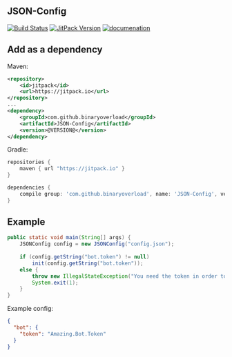 ## JSON-Config 

[![Build Status](https://travis-ci.org/binaryoverload/JSON-Config.svg?branch=master)](https://travis-ci.org/binaryoverload/JSON-Config)  [![JitPack Version](https://jitpack.io/v/BinaryOverload/JSON-Config.svg)](https://jitpack.io/#BinaryOverload/JSON-Config) [![documenation](https://img.shields.io/badge/documentation-available-brightgreen.svg)](https://binaryoverload.github.io/JSON-Config/jsonconfig/)

## Add as a dependency
Maven:
```xml
<repository>
    <id>jitpack</id>
    <url>https://jitpack.io</url>
</repository>
...
<dependency>
    <groupId>com.github.binaryoverload</groupId>
    <artifactId>JSON-Config</artifactId>
    <version>@VERSION@</version>
</dependency>
```

Gradle:
```groovy
repositories {
    maven { url "https://jitpack.io" }
}

dependencies {
    compile group: 'com.github.binaryoverload', name: 'JSON-Config', version: 'VERSION'
}
```

## Example
```java
public static void main(String[] args) {
    JSONConfig config = new JSONConfig("config.json");
    
    if (config.getString("bot.token") != null)
        init(config.getString("bot.token"));
    else {
        throw new IllegalStateException("You need the token in order to start the bot!");
        System.exit(1);
    }
}
```

Example config:
```json
{
  "bot": {
    "token": "Amazing.Bot.Token"
  }
}
```

